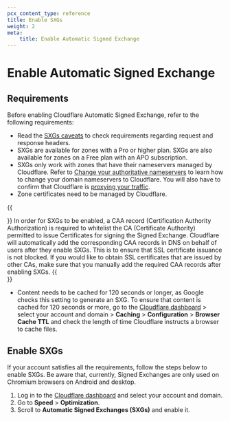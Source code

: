 ```yaml
---
pcx_content_type: reference
title: Enable SXGs
weight: 2
meta:
    title: Enable Automatic Signed Exchange
---
```


# Enable Automatic Signed Exchange

## Requirements

Before enabling Cloudflare Automatic Signed Exchange, refer to the following requirements:

* Read the [SXGs caveats](/fundamentals/signed-exchanges/signed-exchanges/signed-exchanges-caveats/) to check requirements regarding request and response headers.
* SXGs are available for zones with a Pro or higher plan. SXGs are also available for zones on a Free plan with an APO subscription.
* SXGs only work with zones that have their nameservers managed by Cloudflare. Refer to [Change your authoritative nameservers](/dns/zone-setups/full-setup/setup) to learn how to change your domain nameservers to Cloudflare. You will also have to confirm that Cloudflare is [proxying your traffic](/dns/manage-dns-records/reference/proxied-dns-records/).
* Zone certificates need to be managed by Cloudflare.

{{<Aside type="note">}}
In order for SXGs to be enabled, a CAA record (Certification Authority Authorization) is required to whitelist the CA (Certificate Authority) permitted to issue Certificates for signing the Signed Exchange. Cloudflare will automatically add the corresponding CAA records in DNS on behalf of users after they enable SXGs. This is to ensure that SSL certificate issuance is not blocked. If you would like to obtain SSL certificates that are issued by other CAs, make sure that you manually add the required CAA records after enabling SXGs.
{{</Aside>}}

* Content needs to be cached for 120 seconds or longer, as Google checks this setting to generate an SXG. To ensure that content is cached for 120 seconds or more, go to the [Cloudflare dashboard](https://dash.cloudflare.com/) > select your account and domain > **Caching** > **Configuration** > **Browser Cache TTL** and check the length of time Cloudflare instructs a browser to cache files.

## Enable SXGs

If your account satisfies all the requirements, follow the steps below to enable SXGs. Be aware that, currently, Signed Exchanges are only used on Chromium browsers on Android and desktop.

1. Log in to the [Cloudflare dashboard](https://dash.cloudflare.com/) and select your account and domain.
2. Go to **Speed** > **Optimization**.
3. Scroll to **Automatic Signed Exchanges (SXGs)** and enable it.